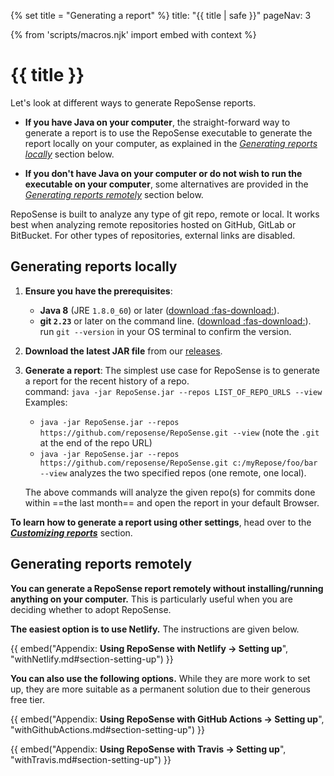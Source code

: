 {% set title = "Generating a report" %}
<frontmatter>
  title: "{{ title | safe }}"
  pageNav: 3
</frontmatter>

{% from 'scripts/macros.njk' import embed with context %}

<h1 class="display-4"><md>{{ title }}</md></h1>

<div class="lead">

Let's look at different ways to generate RepoSense reports.
</div>


* **If you have Java on your computer**, the straight-forward way to generate a report is to use the RepoSense executable to generate the report locally on your computer, as explained in the [_Generating reports locally_](#generating-reports-locally) section below.

* **If you don't have Java on your computer or do not wish to run the executable on your computer**, some alternatives are provided in the [_Generating reports remotely_](#generating-reports-remotely) section below.

<box type="info" seamless>

RepoSense is built to analyze any type of git repo, remote or local. It works best when analyzing remote repositories hosted on GitHub, GitLab or BitBucket.
For other types of repositories, external links are disabled.
</box>

<!-- ==================================================================================================== -->

## Generating reports locally

1. **Ensure you have the prerequisites**:
   * **Java 8** (JRE `1.8.0_60`) or later ([download :fas-download:](https://www.java.com/en/)).
   * **git `2.23`** or later on the command line. ([download :fas-download:](https://git-scm.com/downloads)).<br> run `git --version` in your OS terminal to confirm the version.

1. **Download the latest JAR file** from our [releases](https://github.com/reposense/RepoSense/releases/latest).

1. **Generate a report**: The simplest use case for RepoSense is to generate a report for the recent history of a repo.<br>
  command: `java -jar RepoSense.jar --repos LIST_OF_REPO_URLS --view`<br>
  Examples:
   * `java -jar RepoSense.jar --repos https://github.com/reposense/RepoSense.git --view` (note the `.git` at the end of the repo URL)
   * `java -jar RepoSense.jar --repos https://github.com/reposense/RepoSense.git c:/myRepose/foo/bar --view` analyzes the two specified repos (one remote, one local).

   The above commands will analyze the given repo(s) for commits done within ==the last month== and open the report in your default Browser.

**To learn how to generate a report using <tooltip content="e.g., generate a report for a different period, for specific file types, for specific authors, etc.">other settings</tooltip>**, head over to the [_**Customizing reports**_](customizingReports.html) section.

<!-- ==================================================================================================== -->

## Generating reports remotely

**You can generate a RepoSense report remotely without installing/running anything on your computer.** This is particularly useful when you are deciding whether to adopt RepoSense.

**The easiest option is to use Netlify.** The instructions are given below.

{{ embed("Appendix: **Using RepoSense with Netlify → Setting up**", "withNetlify.md#section-setting-up") }}

**You can also use the following options.** While they are more work to set up, they are more suitable as a permanent solution due to their generous free tier.

{{ embed("Appendix: **Using RepoSense with GitHub Actions → Setting up**", "withGithubActions.md#section-setting-up") }}

{{ embed("Appendix: **Using RepoSense with Travis → Setting up**", "withTravis.md#section-setting-up") }}

